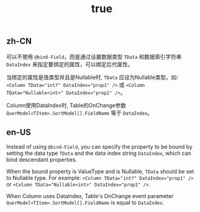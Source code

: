 ﻿---
order: 2
title:
  en-US: Data Index
  zh-CN: 数据索引
---

## zh-CN

可以不使用 `@bind-Field`，而是通过设置数据类型 `TData` 和数据索引字符串 `DataIndex` 来指定要绑定的属性，可以绑定后代属性。

当绑定的属性是值类型并且是Nullable时, `TData` 应设为Nullable类型。如: `<Column TData="int?" DataIndex="prop1" />` 或 `<Column TData="Nullable<int>" DataIndex="prop1" />`。

Column使用DataIndex时, Table的OnChange参数 `QuerModel<TItem>.SortModel[].FieldName` 等于 `DataIndex`。 

## en-US

Instead of using `@bind-Field`, you can specify the property to be bound by setting the data type `TData` and the data index string `DataIndex`, which can bind descendant properties.

When the bound property is ValueType and is Nullable, `TData` should be set to Nullable type. For example: `<Column TData="int?" DataIndex="prop1" />` or `<Column TData="Nullable<int>" DataIndex="prop1" />`.

When Column uses DataIndex, Table's OnChange event parameter `QuerModel<TItem>.SortModel[].FieldName` is equal to `DataIndex`.